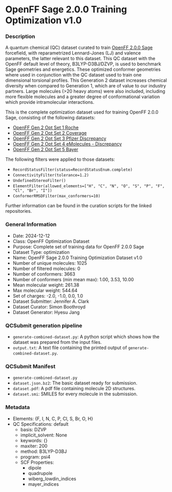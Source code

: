 # OpenFF Sage 2.0.0 Training Optimization v1.0

### Description

A quantum chemical (QC) dataset curated to train [OpenFF 2.0.0 Sage](https://github.com/openforcefield/openff-sage) forcefield, with reparametrized Lennard-Jones (LJ) and valence parameters, the latter relevant to this dataset. This QC dataset with the OpenFF default level of theory, B3LYP-D3BJ/DZVP, is used to benchmark Sage geometries and energetics. These optimized conformer geometries where used in conjunction with the QC dataset used to train one dimensional torsional profiles. This Generation 2 dataset increases chemical diversity when compared to Generation 1, which are of value to our industry partners. Large molecules (>20 heavy atoms) were also included, including more flexible molecules and a greater degree of conformational variation which provide intramolecular interactions.

This is the complete optimization dataset used for training OpenFF 2.0.0 Sage, consisting of the following datasets:

 - [OpenFF Gen 2 Opt Set 1 Roche](https://github.com/openforcefield/qca-dataset-submission/tree/0e6e6da930118e2a2d6402b93c3e3e93830600cc/submissions/2020-03-20-OpenFF-Gen-2-Optimization-Set-1-Roche)
 - [OpenFF Gen 2 Opt Set 2 Coverage](https://github.com/openforcefield/qca-dataset-submission/tree/0e6e6da930118e2a2d6402b93c3e3e93830600cc/submissions/2020-03-20-OpenFF-Gen-2-Optimization-Set-2-Coverage)
 - [OpenFF Gen 2 Opt Set 3 Pfizer Discrepancy](https://github.com/openforcefield/qca-dataset-submission/tree/0e6e6da930118e2a2d6402b93c3e3e93830600cc/submissions/2020-03-20-OpenFF-Gen-2-Optimization-Set-3-Pfizer-Discrepancy)
 - [OpenFF Gen 2 Opt Set 4 eMolecules  - Discrepancy](https://github.com/openforcefield/qca-dataset-submission/tree/0e6e6da930118e2a2d6402b93c3e3e93830600cc/submissions/2020-03-20-OpenFF-Gen-2-Optimization-Set-4-eMolecules-Discrepancy)
 - [OpenFF Gen 2 Opt Set 5 Bayer](https://github.com/openforcefield/qca-dataset-submission/tree/0e6e6da930118e2a2d6402b93c3e3e93830600cc/submissions/2020-03-20-OpenFF-Gen-2-Optimization-Set-5-Bayer)

The following filters were applied to those datasets:

 - `RecordStatusFilter(status=RecordStatusEnum.complete)`
 - `ConnectivityFilter(tolerance=1.2)`
 - `UndefinedStereoFilter()`
 - `ElementFilter(allowed_elements=["H", "C", "N", "O", "S", "P", "F", "Cl", "Br", "I"])`
 - `ConformerRMSDFilter(max_conformers=10)`

 Further information can be found in the curation scripts for the linked repositories.

### General Information

- Date: 2024-12-12
- Class: OpenFF Optimization Dataset
- Purpose: Complete set of training data for OpenFF 2.0.0 Sage
- Dataset Type: optimization
- Name: OpenFF Sage 2.0.0 Training Optimization Dataset v1.0
- Number of unique molecules:   1025
- Number of filtered molecules: 0 
- Number of conformers:         3663
- Number of conformers (min mean max): 1.00, 3.53, 10.00
- Mean molecular weight: 261.38
- Max molecular weight: 544.64
- Set of charges: -2.0, -1.0, 0.0, 1.0
- Dataset Submitter: Jennifer A. Clark
- Dataset Curator: Simon Boothroyd
- Dataset Generator: Hyesu Jang

### QCSubmit generation pipeline

- `generate-combined-dataset.py`: A python script which shows how the dataset was prepared from the input files.
- `output.txt`: A text file containing the printed output of `generate-combined-dataset.py`.

### QCSubmit Manifest

- `generate-combined-dataset.py`
- `dataset.json.bz2`: The basic dataset ready for submission.
- `dataset.pdf`: A pdf file containing molecule 2D structures.
- `dataset.smi`: SMILES for every molecule in the submission.
 
### Metadata

* Elements: {F, I, N, C, P, Cl, S, Br, O, H}
* QC Specifications: default
  * basis: DZVP
  * implicit_solvent: None
  * keywords: {}
  * maxiter: 200
  * method: B3LYP-D3BJ
  * program: psi4
  * SCF Properties:
    * dipole
    * quadrupole
    * wiberg_lowdin_indices
    * mayer_indices